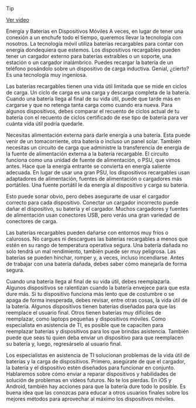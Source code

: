 > [!TIP]  
> [Ver video](https://youtu.be/Fk4KzlvArDU)


Energía y Baterías en Dispositivos Móviles
A veces, en lugar de tener una conexión a un enchufe todo el tiempo, queremos llevar la tecnología con nosotros. La tecnología móvil utiliza baterías recargables para contar con energía dondequiera que estemos. Los dispositivos recargables pueden tener un cargador externo para baterías extraíbles o un soporte, una estación o un cargador inalámbrico. Puedes recargar la batería de un teléfono posándolo sobre un dispositivo de carga inductiva. Genial, ¿cierto? Es una tecnología muy ingeniosa.

Las baterías recargables tienen una vida útil limitada que se mide en ciclos de carga. Un ciclo de carga es una carga y descarga completa de la batería. Cuando una batería llega al final de su vida útil, puede que tarde más en cargarse y que no retenga tanta carga como cuando era nueva. Para algunos dispositivos, debes comparar el recuento de ciclos actual de tu batería con el recuento de ciclos certificado de ese tipo de batería para ver cuánta vida útil podría quedarle.

Necesitas alimentación externa para darle energía a una batería. Esta puede venir de un tomacorriente, otra batería o incluso un panel solar. También necesitas un circuito de carga que administre la transferencia de energía de la fuente de alimentación externa a la batería recargable. El circuito funciona como una unidad de fuente de alimentación, o PSU, que vimos antes. Hace que la energía entrante se convierta en energía saliente adecuada. En lugar de usar una gran PSU, los dispositivos recargables usan adaptadores de alimentación, fuentes de alimentación o cargadores más portátiles. Una fuente portátil le da energía al dispositivo y carga su batería.

Esto puede sonar obvio, pero debes asegurarte de usar el cargador correcto para cada dispositivo. Conectar un cargador incorrecto puede dañar el dispositivo, su batería y el cargador. Muchos cargadores y fuentes de alimentación usan conectores USB, pero verás una gran variedad de conectores de carga.

Las baterías recargables pueden dañarse con entornos muy fríos o calurosos. No cargues ni descargues las baterías recargables a menos que estén en su rango de temperatura operativa segura. Una batería dañada no solo tendrá un mal rendimiento, también puede ser muy peligrosa. Las baterías se pueden hinchar, romper y, a veces, incluso incendiarse. Antes de trabajar con una batería dañada, debes saber cómo manejarla de forma segura.

Cuando una batería llega al final de su vida útil, debes reemplazarla. Algunos dispositivos se ralentizan cuando la batería envejece para que esta dure más. Si tu dispositivo funciona más lento que de costumbre o se apaga de forma inesperada, debes revisar, entre otras cosas, la vida útil de la batería. Algunos dispositivos tienen baterías diseñadas para que las reemplace el usuario final. Otros tienen baterías muy difíciles de reemplazar, como laptops pequeñas y dispositivos móviles. Como especialista en asistencia de TI, es posible que te capaciten para reemplazar baterías y dispositivos para los que brindas asistencia. También puede que seas tú quien deba enviar un dispositivo para que reemplacen su batería y, luego, regresárselo al usuario final.

Los especialistas en asistencia de TI solucionan problemas de la vida útil de baterías y la carga de dispositivos. Primero, asegúrate de que el cargador, la batería y el dispositivo estén diseñados para funcionar en conjunto. Hablaremos sobre cómo enviar a reparar dispositivos y habilidades de solución de problemas en videos futuros. No te los pierdas. En iOS y Android, también hay acciones para que la batería dure todo lo posible. Es buena idea que las conozcas para educar a otros usuarios finales sobre los mejores métodos para aprovechar al máximo los dispositivos móviles.
